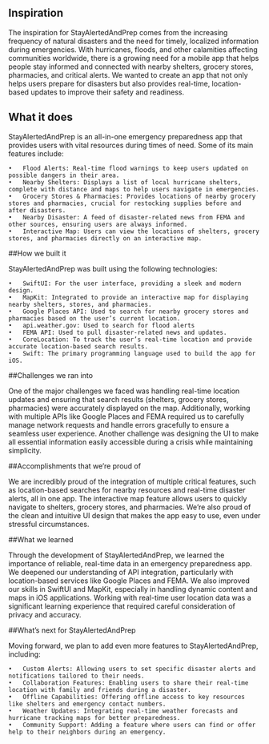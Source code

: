 ## Inspiration
The inspiration for StayAlertedAndPrep comes from the increasing frequency of natural disasters and the need for timely, localized information during emergencies. With hurricanes, floods, and other calamities affecting communities worldwide, there is a growing need for a mobile app that helps people stay informed and connected with nearby shelters, grocery stores, pharmacies, and critical alerts. We wanted to create an app that not only helps users prepare for disasters but also provides real-time, location-based updates to improve their safety and readiness.

## What it does
StayAlertedAndPrep is an all-in-one emergency preparedness app that provides users with vital resources during times of need. Some of its main features include:

	•	Flood Alerts: Real-time flood warnings to keep users updated on possible dangers in their area.
	•	Nearby Shelters: Displays a list of local hurricane shelters, complete with distance and maps to help users navigate in emergencies.
	•	Grocery Stores & Pharmacies: Provides locations of nearby grocery stores and pharmacies, crucial for restocking supplies before and after disasters.
	•	Nearby Disaster: A feed of disaster-related news from FEMA and other sources, ensuring users are always informed.
	•	Interactive Map: Users can view the locations of shelters, grocery stores, and pharmacies directly on an interactive map.

##How we built it

StayAlertedAndPrep was built using the following technologies:

	•	SwiftUI: For the user interface, providing a sleek and modern design.
	•	MapKit: Integrated to provide an interactive map for displaying nearby shelters, stores, and pharmacies.
	•	Google Places API: Used to search for nearby grocery stores and pharmacies based on the user’s current location.
	•	api.weather.gov: Used to search for flood alerts
	•	FEMA API: Used to pull disaster-related news and updates.
	•	CoreLocation: To track the user’s real-time location and provide accurate location-based search results.
	•	Swift: The primary programming language used to build the app for iOS.

##Challenges we ran into

One of the major challenges we faced was handling real-time location updates and ensuring that search results (shelters, grocery stores, pharmacies) were accurately displayed on the map. Additionally, working with multiple APIs like Google Places and FEMA required us to carefully manage network requests and handle errors gracefully to ensure a seamless user experience. Another challenge was designing the UI to make all essential information easily accessible during a crisis while maintaining simplicity.

##Accomplishments that we’re proud of

We are incredibly proud of the integration of multiple critical features, such as location-based searches for nearby resources and real-time disaster alerts, all in one app. The interactive map feature allows users to quickly navigate to shelters, grocery stores, and pharmacies. We’re also proud of the clean and intuitive UI design that makes the app easy to use, even under stressful circumstances.

##What we learned

Through the development of StayAlertedAndPrep, we learned the importance of reliable, real-time data in an emergency preparedness app. We deepened our understanding of API integration, particularly with location-based services like Google Places and FEMA. We also improved our skills in SwiftUI and MapKit, especially in handling dynamic content and maps in iOS applications. Working with real-time user location data was a significant learning experience that required careful consideration of privacy and accuracy.

##What’s next for StayAlertedAndPrep

Moving forward, we plan to add even more features to StayAlertedAndPrep, including:

	•	Custom Alerts: Allowing users to set specific disaster alerts and notifications tailored to their needs.
	•	Collaboration Features: Enabling users to share their real-time location with family and friends during a disaster.
	•	Offline Capabilities: Offering offline access to key resources like shelters and emergency contact numbers.
	•	Weather Updates: Integrating real-time weather forecasts and hurricane tracking maps for better preparedness.
	•	Community Support: Adding a feature where users can find or offer help to their neighbors during an emergency.
